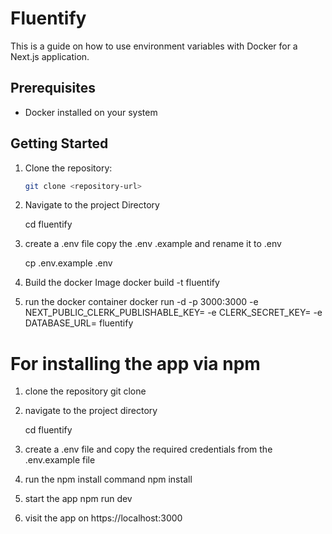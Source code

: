 # Fluentify 

This is a guide on how to use environment variables with Docker for a Next.js application.

## Prerequisites

- Docker installed on your system

## Getting Started

1. Clone the repository:
   ```bash
   git clone <repository-url>

2. Navigate to the project Directory 

    cd fluentify

3. create a .env file 
    copy the .env .example and rename it to .env

    cp .env.example .env

4. Build the docker Image 
    docker build -t fluentify 

5. run the docker container 
    docker run -d -p 3000:3000 -e NEXT_PUBLIC_CLERK_PUBLISHABLE_KEY=<your value> -e CLERK_SECRET_KEY=<your value > -e DATABASE_URL=<your value >   fluentify 



# For  installing the app via npm
1. clone the repository 
    git clone <repository-url>

2. navigate to the project directory 

    cd fluentify

3. create a .env file and copy the required credentials from the .env.example  file 

4. run the npm install command 
    npm install 

5. start the app 
    npm run dev
6. visit the app on https://localhost:3000

